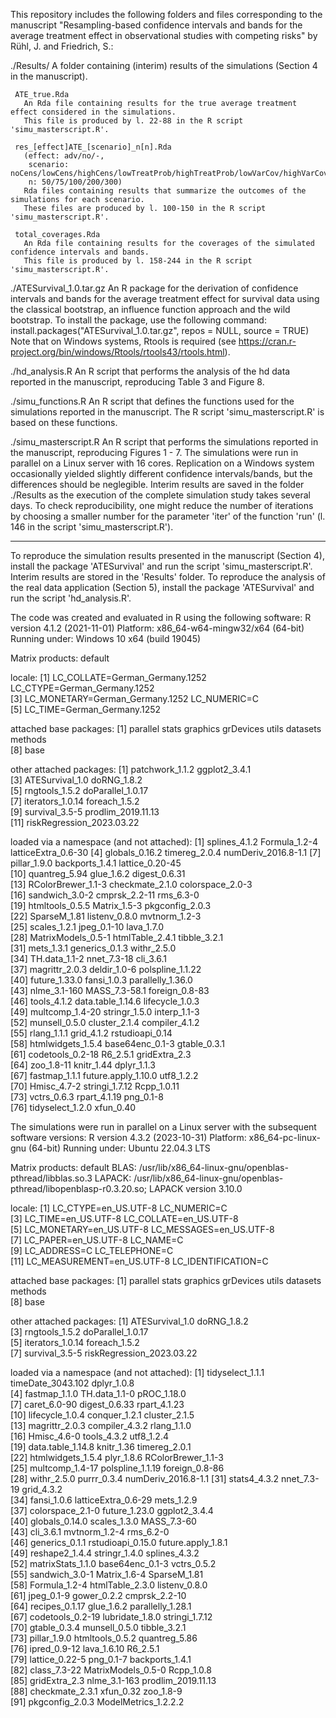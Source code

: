 This repository includes the following folders and files corresponding to the manuscript "Resampling-based confidence intervals and bands for the average treatment effect in observational studies with competing risks" by Rühl, J. and Friedrich, S.:

./Results/
  A folder containing (interim) results of the simulations (Section 4 in the manuscript).
  
     ATE_true.Rda
       An Rda file containing results for the true average treatment effect considered in the simulations.
       This file is produced by l. 22-88 in the R script 'simu_masterscript.R'. 

     res_[effect]ATE_[scenario]_n[n].Rda
       (effect: adv/no/-, 
        scenario: noCens/lowCens/highCens/lowTreatProb/highTreatProb/lowVarCov/highVarCov/typeII,
        n: 50/75/100/200/300)
       Rda files containing results that summarize the outcomes of the simulations for each scenario.
       These files are produced by l. 100-150 in the R script 'simu_masterscript.R'.  

     total_coverages.Rda
       An Rda file containing results for the coverages of the simulated confidence intervals and bands.
       This file is produced by l. 158-244 in the R script 'simu_masterscript.R'.

./ATESurvival_1.0.tar.gz
  An R package for the derivation of confidence intervals and bands for the average treatment effect for survival data using the classical bootstrap, an 
  influence function approach and the wild bootstrap.
  To install the package, use the following command:
  install.packages("ATESurvival_1.0.tar.gz", repos = NULL, source = TRUE) 
  Note that on Windows systems, Rtools is required (see https://cran.r-project.org/bin/windows/Rtools/rtools43/rtools.html).

./hd_analysis.R
  An R script that performs the analysis of the hd data reported in the manuscript, reproducing Table 3 and Figure 8.

./simu_functions.R
  An R script that defines the functions used for the simulations reported in the manuscript. 
  The R script 'simu_masterscript.R' is based on these functions.

./simu_masterscript.R
  An R script that performs the simulations reported in the manuscript, reproducing Figures 1 - 7. 
  The simulations were run in parallel on a Linux server with 16 cores.
  Replication on a Windows system occasionally yielded slightly different confidence intervals/bands, but the differences should be neglegible.
  Interim results are saved in the folder ./Results as the execution of the complete simulation study takes several days. To check reproducibility, one 
  might reduce the number of iterations by choosing a smaller number for the parameter 'iter' of the function 'run' (l. 146 in the script 
  'simu_masterscript.R').

---

To reproduce the simulation results presented in the manuscript (Section 4), install the package 'ATESurvival' and run the script 'simu_masterscript.R'. 
Interim results are stored in the 'Results' folder.
To reproduce the analysis of the real data application (Section 5), install the package 'ATESurvival' and run the script 'hd_analysis.R'.

The code was created and evaluated in R using the following software:
R version 4.1.2 (2021-11-01)
Platform: x86_64-w64-mingw32/x64 (64-bit)
Running under: Windows 10 x64 (build 19045)

Matrix products: default

locale:
[1] LC_COLLATE=German_Germany.1252  LC_CTYPE=German_Germany.1252   
[3] LC_MONETARY=German_Germany.1252 LC_NUMERIC=C                   
[5] LC_TIME=German_Germany.1252    

attached base packages:
[1] parallel  stats     graphics  grDevices utils     datasets  methods  
[8] base     

other attached packages:
 [1] patchwork_1.1.2           ggplot2_3.4.1            
 [3] ATESurvival_1.0           doRNG_1.8.2              
 [5] rngtools_1.5.2            doParallel_1.0.17        
 [7] iterators_1.0.14          foreach_1.5.2            
 [9] survival_3.5-5            prodlim_2019.11.13       
[11] riskRegression_2023.03.22

loaded via a namespace (and not attached):
 [1] splines_4.1.2       Formula_1.2-4       latticeExtra_0.6-30
 [4] globals_0.16.2      timereg_2.0.4       numDeriv_2016.8-1.1
 [7] pillar_1.9.0        backports_1.4.1     lattice_0.20-45    
[10] quantreg_5.94       glue_1.6.2          digest_0.6.31      
[13] RColorBrewer_1.1-3  checkmate_2.1.0     colorspace_2.0-3   
[16] sandwich_3.0-2      cmprsk_2.2-11       rms_6.3-0          
[19] htmltools_0.5.5     Matrix_1.5-3        pkgconfig_2.0.3    
[22] SparseM_1.81        listenv_0.8.0       mvtnorm_1.2-3      
[25] scales_1.2.1        jpeg_0.1-10         lava_1.7.0         
[28] MatrixModels_0.5-1  htmlTable_2.4.1     tibble_3.2.1       
[31] mets_1.3.1          generics_0.1.3      withr_2.5.0        
[34] TH.data_1.1-2       nnet_7.3-18         cli_3.6.1          
[37] magrittr_2.0.3      deldir_1.0-6        polspline_1.1.22   
[40] future_1.33.0       fansi_1.0.3         parallelly_1.36.0  
[43] nlme_3.1-160        MASS_7.3-58.1       foreign_0.8-83     
[46] tools_4.1.2         data.table_1.14.6   lifecycle_1.0.3    
[49] multcomp_1.4-20     stringr_1.5.0       interp_1.1-3       
[52] munsell_0.5.0       cluster_2.1.4       compiler_4.1.2     
[55] rlang_1.1.1         grid_4.1.2          rstudioapi_0.14    
[58] htmlwidgets_1.5.4   base64enc_0.1-3     gtable_0.3.1       
[61] codetools_0.2-18    R6_2.5.1            gridExtra_2.3      
[64] zoo_1.8-11          knitr_1.44          dplyr_1.1.3        
[67] fastmap_1.1.1       future.apply_1.10.0 utf8_1.2.2         
[70] Hmisc_4.7-2         stringi_1.7.12      Rcpp_1.0.11        
[73] vctrs_0.6.3         rpart_4.1.19        png_0.1-8          
[76] tidyselect_1.2.0    xfun_0.40


The simulations were run in parallel on a Linux server with the subsequent software versions:
R version 4.3.2 (2023-10-31)
Platform: x86_64-pc-linux-gnu (64-bit)
Running under: Ubuntu 22.04.3 LTS

Matrix products: default
BLAS:   /usr/lib/x86_64-linux-gnu/openblas-pthread/libblas.so.3
LAPACK: /usr/lib/x86_64-linux-gnu/openblas-pthread/libopenblasp-r0.3.20.so;  LAPACK version 3.10.0

locale:
 [1] LC_CTYPE=en_US.UTF-8       LC_NUMERIC=C              
 [3] LC_TIME=en_US.UTF-8        LC_COLLATE=en_US.UTF-8    
 [5] LC_MONETARY=en_US.UTF-8    LC_MESSAGES=en_US.UTF-8   
 [7] LC_PAPER=en_US.UTF-8       LC_NAME=C                 
 [9] LC_ADDRESS=C               LC_TELEPHONE=C            
[11] LC_MEASUREMENT=en_US.UTF-8 LC_IDENTIFICATION=C       

attached base packages:
[1] parallel  stats     graphics  grDevices utils     datasets  methods  
[8] base     

other attached packages:
[1] ATESurvival_1.0           doRNG_1.8.2              
[3] rngtools_1.5.2            doParallel_1.0.17        
[5] iterators_1.0.14          foreach_1.5.2            
[7] survival_3.5-5            riskRegression_2023.03.22

loaded via a namespace (and not attached):
 [1] tidyselect_1.1.1     timeDate_3043.102    dplyr_1.0.8         
 [4] fastmap_1.1.0        TH.data_1.1-0        pROC_1.18.0         
 [7] caret_6.0-90         digest_0.6.33        rpart_4.1.23        
[10] lifecycle_1.0.4      conquer_1.2.1        cluster_2.1.5       
[13] magrittr_2.0.3       compiler_4.3.2       rlang_1.1.0         
[16] Hmisc_4.6-0          tools_4.3.2          utf8_1.2.4          
[19] data.table_1.14.8    knitr_1.36           timereg_2.0.1       
[22] htmlwidgets_1.5.4    plyr_1.8.6           RColorBrewer_1.1-3  
[25] multcomp_1.4-17      polspline_1.1.19     foreign_0.8-86      
[28] withr_2.5.0          purrr_0.3.4          numDeriv_2016.8-1.1 
[31] stats4_4.3.2         nnet_7.3-19          grid_4.3.2          
[34] fansi_1.0.6          latticeExtra_0.6-29  mets_1.2.9          
[37] colorspace_2.1-0     future_1.23.0        ggplot2_3.4.4       
[40] globals_0.14.0       scales_1.3.0         MASS_7.3-60         
[43] cli_3.6.1            mvtnorm_1.2-4        rms_6.2-0           
[46] generics_0.1.1       rstudioapi_0.15.0    future.apply_1.8.1  
[49] reshape2_1.4.4       stringr_1.4.0        splines_4.3.2       
[52] matrixStats_1.1.0    base64enc_0.1-3      vctrs_0.5.2         
[55] sandwich_3.0-1       Matrix_1.6-4         SparseM_1.81        
[58] Formula_1.2-4        htmlTable_2.3.0      listenv_0.8.0       
[61] jpeg_0.1-9           gower_0.2.2          cmprsk_2.2-10       
[64] recipes_0.1.17       glue_1.6.2           parallelly_1.28.1   
[67] codetools_0.2-19     lubridate_1.8.0      stringi_1.7.12      
[70] gtable_0.3.4         munsell_0.5.0        tibble_3.2.1        
[73] pillar_1.9.0         htmltools_0.5.2      quantreg_5.86       
[76] ipred_0.9-12         lava_1.6.10          R6_2.5.1            
[79] lattice_0.22-5       png_0.1-7            backports_1.4.1     
[82] class_7.3-22         MatrixModels_0.5-0   Rcpp_1.0.8          
[85] gridExtra_2.3        nlme_3.1-163         prodlim_2019.11.13  
[88] checkmate_2.3.1      xfun_0.32            zoo_1.8-9           
[91] pkgconfig_2.0.3      ModelMetrics_1.2.2.2
